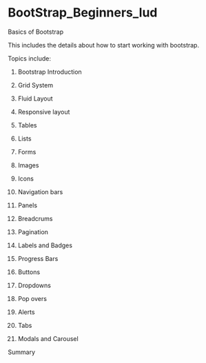 BootStrap_Beginners_lud
=======================

Basics of Bootstrap

This includes the details about how to start working with bootstrap.

Topics include:

1. Bootstrap Introduction

2. Grid System

3. Fluid Layout

4. Responsive layout

5. Tables 

6. Lists

7. Forms

8. Images

9. Icons

10. Navigation bars

11. Panels

12. Breadcrums

13. Pagination

14. Labels and Badges

15. Progress Bars

16. Buttons

17. Dropdowns

18. Pop overs

19. Alerts

20. Tabs

21. Modals and Carousel

Summary
